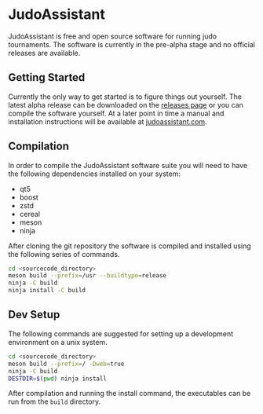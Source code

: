 JudoAssistant
=============
JudoAssistant is free and open source software for running judo tournaments.
The software is currently in the pre-alpha stage and no official releases are
available.

Getting Started
---------------
Currently the only way to get started is to figure things out yourself. The
latest alpha release can be downloaded on the
[releases page](https://github.com/judoassistant/judoassistant/releases)
or you can compile the software yourself. At a later point in time a manual and
installation instructions will be available at
[judoassistant.com](https://judoassistant.com/).

Compilation
-----------
In order to compile the JudoAssistant software suite you will need to have
the following dependencies installed on your system:
* qt5
* boost
* zstd
* cereal
* meson
* ninja

After cloning the git repository the software is compiled and installed using the
following series of commands.
```bash
cd <sourcecode_directory>
meson build --prefix=/usr --buildtype=release
ninja -C build
ninja install -C build
```

Dev Setup
---------
The following commands are suggested for setting up a development environment
on a unix system.
```bash
cd <sourcecode_directory>
meson build --prefix=/ -Dweb=true
ninja -C build
DESTDIR=$(pwd) ninja install
```
After compilation and running the install command, the executables can be run
from the `build` directory.

